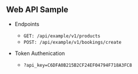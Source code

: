 ## Web API Sample

- Endpoints  
  - `GET: /api/example/v1/products`
  - `POST: /api/example/v1/bookings/create`

- Token Authenication
  - `?api_key=C6DFA0B215B2CF24EF04794F718A3FC8`  
 
  

